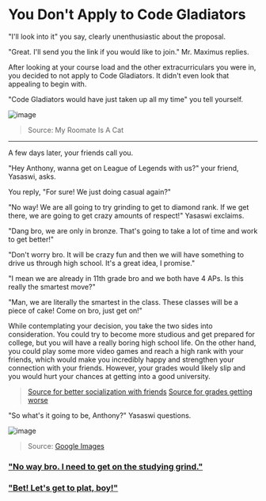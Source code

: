# You Don't Apply to Code Gladiators

"I'll look into it" you say, clearly unenthusiastic about the proposal. 

"Great. I'll send you the link if you would like to join." Mr. Maximus replies.  

After looking at your course load and the other extracurriculars you were in, you decided to not apply to Code Gladiators. It didn't even look that appealing to begin with.

"Code Gladiators would have just taken up all my time" you tell yourself. 

![image](https://github.com/Dubshott/CAT3Book/assets/55414361/5d50e0e3-03fd-4884-80b7-295778b15b1d)

> Source: My Roomate Is A Cat

<hr> 

A few days later, your friends call you. 

"Hey Anthony, wanna get on League of Legends with us?" your friend, Yasaswi, asks. 

You reply, "For sure! We just doing casual again?" 

"No way! We are all going to try grinding to get to diamond rank. If we get there, we are going to get crazy amounts of respect!" Yasaswi exclaims. 

"Dang bro, we are only in bronze. That's going to take a lot of time and work to get better!"

"Don't worry bro. It will be crazy fun and then we will have something to drive us through high school. It's a great idea, I promise."

"I mean we are already in 11th grade bro and we both have 4 APs. Is this really the smartest move?" 

"Man, we are literally the smartest in the class. These classes will be a piece of cake! Come on bro, just get on!" 

While contemplating your decision, you take the two sides into consideration. You could try to become more studious and get prepared for college, but you will have a really boring high school life. On the other hand,  you could play some more video games and reach a high rank with your friends, which would make you incredibly happy and strengthen your connection with your friends. However, your grades would likely slip and you would hurt your chances at getting into a good university.

> [Source for better socialization with friends](https://networkconference.netstudies.org/2018OUA/2018/04/23/friendships-formed-and-strengthened-in-online-gaming-environments/)
> [Source for grades getting worse](https://pubmed.ncbi.nlm.nih.gov/17711364/#:~:text=The%20amount%20of%20time%20a,0.005%20%3C%20p%20%3C%200.01)

"So what's it going to be, Anthony?" Yasaswi questions. 

![image](https://github.com/Dubshott/CAT3Book/assets/55414361/ac96fa0f-1b6d-4370-b25f-88910d0ba048)

> Source: [Google Images](https://animemotivation.com/wp-content/uploads/2020/07/anime-boy-thinking-face-brown-hair-1.jpg)

### ["No way bro. I need to get on the studying grind."](/2A.md)

### ["Bet! Let's get to plat, boy!"](/2B.md)
